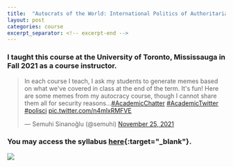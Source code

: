 ```yaml
---
title:  "Autocrats of the World: International Politics of Authoritarianism"
layout: post
categories: course
excerpt_separator: <!-- excerpt-end -->
---
```


### I taught this course at the University of Toronto, Mississauga in Fall 2021 as a course instructor. 

<blockquote class="twitter-tweet" data-theme="dark"><p lang="en" dir="ltr">In each course I teach, I ask my students to generate memes based on what we&#39;ve covered in class at the end of the term. It&#39;s fun! Here are some memes from my autocracy course, though I cannot share them all for security reasons...<a href="https://twitter.com/hashtag/AcademicChatter?src=hash&amp;ref_src=twsrc%5Etfw">#AcademicChatter</a> <a href="https://twitter.com/hashtag/AcademicTwitter?src=hash&amp;ref_src=twsrc%5Etfw">#AcademicTwitter</a> <a href="https://twitter.com/hashtag/polisci?src=hash&amp;ref_src=twsrc%5Etfw">#polisci</a> <a href="https://t.co/n4mlxRMFVE">pic.twitter.com/n4mlxRMFVE</a></p>&mdash; Semuhi Sinanoğlu (@semuhi) <a href="https://twitter.com/semuhi/status/1463935871296679945?ref_src=twsrc%5Etfw">November 25, 2021</a></blockquote> <script async src="https://platform.twitter.com/widgets.js" charset="utf-8"></script>


<!-- excerpt-end -->

### You may access the syllabus [here](https://drive.google.com/file/d/14pksOrsQJfXYZJATlcT0-aj4sD3gBtto/view?usp=sharing){:target="_blank"}. 

<img src="https://www.demdigest.org/wp-content/uploads/2021/11/autocrats-atlantic.jpg"  />
